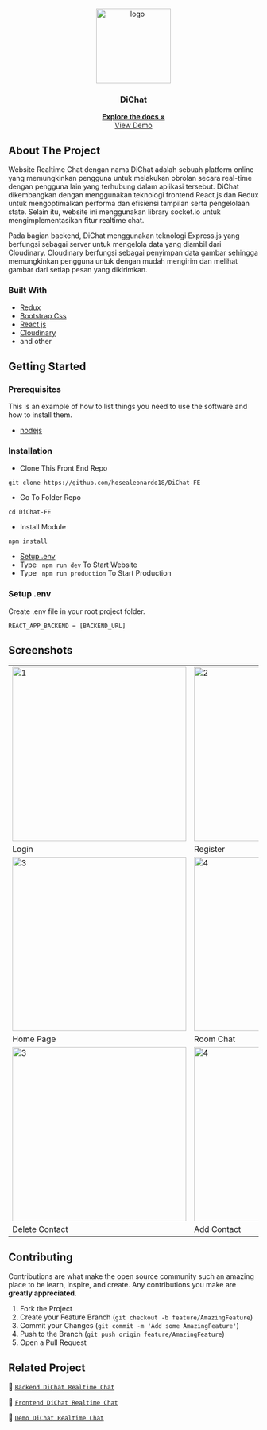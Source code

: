 <br />
<p align="center">
<div align="center">
  <img height="150" <img src="https://res.cloudinary.com/dklpoff31/image/upload/v1681702183/Asset_1_pwbeti.png" alt="logo" border="0"/>
</div>
  <h3 align="center">DiChat</h3>
  <p align="center">
    <a href="https://github.com/hosealeonardo18/DiChat-FE"><strong>Explore the docs »</strong></a>
    <br />
    <a href="https://dichat.vercel.app/">View Demo</a>
  </p>
</p>

<!-- ABOUT THE PROJECT -->

## About The Project

Website Realtime Chat dengan nama DiChat adalah sebuah platform online yang memungkinkan pengguna untuk melakukan obrolan secara real-time dengan pengguna lain yang terhubung dalam aplikasi tersebut. DiChat dikembangkan dengan menggunakan teknologi frontend React.js dan Redux untuk mengoptimalkan performa dan efisiensi tampilan serta pengelolaan state. Selain itu, website ini menggunakan library socket.io untuk mengimplementasikan fitur realtime chat.

Pada bagian backend, DiChat menggunakan teknologi Express.js yang berfungsi sebagai server untuk mengelola data yang diambil dari Cloudinary. Cloudinary berfungsi sebagai penyimpan data gambar sehingga memungkinkan pengguna untuk dengan mudah mengirim dan melihat gambar dari setiap pesan yang dikirimkan. 


### Built With

- [Redux](https://redux.js.org/)
- [Bootstrap Css](https://getbootstrap.com/)
- [React js](https://reactjs.org/)
- [Cloudinary](https://cloudinary.com/)
- and other

<!-- GETTING STARTED -->

## Getting Started

### Prerequisites

This is an example of how to list things you need to use the software and how to install them.

- [nodejs](https://nodejs.org/en/download/)

### Installation

- Clone This Front End Repo

```
git clone https://github.com/hosealeonardo18/DiChat-FE
```

- Go To Folder Repo

```
cd DiChat-FE
```

- Install Module

```
npm install
```

- <a href="#setup-env">Setup .env</a>
- Type ` npm run dev` To Start Website
- Type ` npm run production` To Start Production

### Setup .env

Create .env file in your root project folder.

```
REACT_APP_BACKEND = [BACKEND_URL]
```

<!-- ROADMAP -->

## Screenshots

<table>
 <tr>
    <td><img width="350px" src="https://res.cloudinary.com/dklpoff31/image/upload/v1681701637/Screenshot_2023-04-12_211417_zofrsu.png" border="0" alt="1" /></td>
    <td> <img width="350px" src="https://res.cloudinary.com/dklpoff31/image/upload/v1681701726/Screenshot_2023-04-17_102153_i7frzq.png"  border="0"  alt="2" /></td>
  </tr>
   <tr>
    <td>Login</td>
    <td>Register</td>
  </tr>

  <tr>
    <td><img width="350px"  src="https://res.cloudinary.com/dklpoff31/image/upload/v1681701604/Screenshot_2023-04-17_084650_vpgewq.png" border="0" alt="3" /> </td>
     <td><img width="350px"  src="https://res.cloudinary.com/dklpoff31/image/upload/v1681701604/Screenshot_2023-04-17_084229_flxuzk.png"  border="0" alt="4" /></td>
  </tr>
   <tr>
    <td>Home Page</td>
     <td>Room Chat</td>
  </tr>
  <tr>
    <td><img width="350px"  src="https://res.cloudinary.com/dklpoff31/image/upload/v1681701866/Screenshot_2023-04-17_102356_xcswx3.png" border="0" alt="3" /> </td>
     <td><img width="350px"  src="https://res.cloudinary.com/dklpoff31/image/upload/v1681701935/Screenshot_2023-04-17_102525_xwj6jm.png"  border="0" alt="4" /></td>
  </tr>
   <tr>
    <td>Delete Contact</td>
     <td>Add Contact</td>
  </tr>
</table>

<!-- CONTRIBUTING -->

## Contributing

Contributions are what make the open source community such an amazing place to be learn, inspire, and create. Any contributions you make are **greatly appreciated**.

1. Fork the Project
2. Create your Feature Branch (`git checkout -b feature/AmazingFeature`)
3. Commit your Changes (`git commit -m 'Add some AmazingFeature'`)
4. Push to the Branch (`git push origin feature/AmazingFeature`)
5. Open a Pull Request

## Related Project

:rocket: [`Backend DiChat Realtime Chat`](https://github.com/hosealeonardo18/DiChat-BE)

:rocket: [`Frontend DiChat Realtime Chat`](https://github.com/hosealeonardo18/DiChat-FE)

:rocket: [`Demo DiChat Realtime Chat`](https://dichat.vercel.app/)
